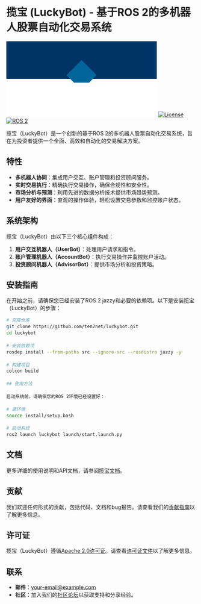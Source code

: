 # 揽宝 (LuckyBot) - 基于ROS 2的多机器人股票自动化交易系统

[![GitHub Release](images/luckybot.svg)](https://github.com/ten2net/luckybot/releases)
[![License](https://img.shields.io/badge/License-Apache%202.0-blue.svg)](https://opensource.org/licenses/Apache-2.0)
[![ROS 2](https://img.shields.io/badge/ROS%202-jazzy-blue.svg)](https://index.ros.org/packages/jazzy/)

揽宝（LuckyBot）是一个创新的基于ROS 2的多机器人股票自动化交易系统，旨在为投资者提供一个全面、高效和自动化的交易解决方案。

## 特性

- **多机器人协同**：集成用户交互、账户管理和投资顾问服务。
- **实时交易执行**：精确执行交易操作，确保合规性和安全性。
- **市场分析与预测**：利用先进的数据分析技术提供市场趋势预测。
- **用户友好的界面**：直观的操作体验，轻松设置交易参数和监控账户状态。

## 系统架构

揽宝（LuckyBot）由以下三个核心组件构成：

1. **用户交互机器人（UserBot）**：处理用户请求和指令。
2. **账户管理机器人（AccountBot）**：执行交易操作并监控账户活动。
3. **投资顾问机器人（AdvisorBot）**：提供市场分析和投资策略。

## 安装指南

在开始之前，请确保您已经安装了ROS 2 jazzy和必要的依赖项。以下是安装揽宝（LuckyBot）的步骤：

```bash
# 克隆仓库
git clone https://github.com/ten2net/luckybot.git
cd luckybot

# 安装依赖项
rosdep install --from-paths src --ignore-src --rosdistro jazzy -y

# 构建项目
colcon build

## 使用方法

启动系统前，请确保您的ROS 2环境已经设置好：

# 源环境
source install/setup.bash

# 启动系统
ros2 launch luckybot launch/start.launch.py
```

## 文档

更多详细的使用说明和API文档，请参阅[揽宝文档](https://ten2net.github.io/luckybot/docs)。

## 贡献

我们欢迎任何形式的贡献，包括代码、文档和bug报告。请查看我们的[贡献指南](CONTRIBUTING.md)以了解更多信息。

## 许可证

揽宝（LuckyBot）遵循[Apache 2.0许可证](LICENSE)。请查看[许可证文件](LICENSE)以了解更多信息。

## 联系

- **邮件**：[your-email@example.com](mailto:ten2net@163.com)
- **社区**：加入我们的[社区论坛](https://www.e-u.cn)以获取支持和分享经验。